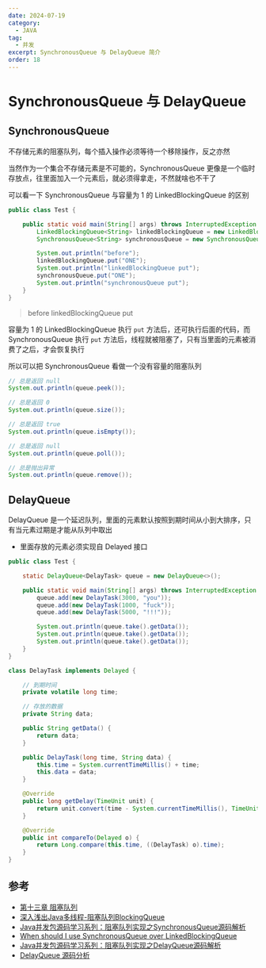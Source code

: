 ```yaml
---
date: 2024-07-19
category:
  - JAVA
tag:
  - 并发
excerpt: SynchronousQueue 与 DelayQueue 简介
order: 18
---
```


# SynchronousQueue 与 DelayQueue

## SynchronousQueue

不存储元素的阻塞队列，每个插入操作必须等待一个移除操作，反之亦然

当然作为一个集合不存储元素是不可能的，SynchronousQueue 更像是一个临时存放点，往里面加入一个元素后，就必须得拿走，不然就啥也不干了

可以看一下 SynchronousQueue 与容量为 1 的 LinkedBlockingQueue 的区别

```java
public class Test {

    public static void main(String[] args) throws InterruptedException {
        LinkedBlockingQueue<String> linkedBlockingQueue = new LinkedBlockingQueue<>(1);
        SynchronousQueue<String> synchronousQueue = new SynchronousQueue<>();

        System.out.println("before");
        linkedBlockingQueue.put("ONE");
        System.out.println("linkedBlockingQueue put");
        synchronousQueue.put("ONE");
        System.out.println("synchronousQueue put");
    }
}
```

> before
> linkedBlockingQueue put

容量为 1 的 LinkedBlockingQueue 执行 `put` 方法后，还可执行后面的代码，而 SynchronousQueue 执行 `put` 方法后，线程就被阻塞了，只有当里面的元素被消费了之后，才会恢复执行

所以可以把 SynchronousQueue 看做一个没有容量的阻塞队列

```java
// 总是返回 null
System.out.println(queue.peek());

// 总是返回 0
System.out.println(queue.size());

// 总是返回 true
System.out.println(queue.isEmpty());

// 总是返回 null
System.out.println(queue.poll());

// 总是抛出异常
System.out.println(queue.remove());
```

## DelayQueue

DelayQueue 是一个延迟队列，里面的元素默认按照到期时间从小到大排序，只有当元素过期是才能从队列中取出

- 里面存放的元素必须实现自 Delayed 接口

```java
public class Test {

    static DelayQueue<DelayTask> queue = new DelayQueue<>();

    public static void main(String[] args) throws InterruptedException {
        queue.add(new DelayTask(3000, "you"));
        queue.add(new DelayTask(1000, "fuck"));
        queue.add(new DelayTask(5000, "!!!"));

        System.out.println(queue.take().getData());
        System.out.println(queue.take().getData());
        System.out.println(queue.take().getData());
    }
}

class DelayTask implements Delayed {

    // 到期时间
    private volatile long time;

    // 存放的数据
    private String data;

    public String getData() {
        return data;
    }

    public DelayTask(long time, String data) {
        this.time = System.currentTimeMillis() + time;
        this.data = data;
    }

    @Override
    public long getDelay(TimeUnit unit) {
        return unit.convert(time - System.currentTimeMillis(), TimeUnit.MILLISECONDS);
    }

    @Override
    public int compareTo(Delayed o) {
        return Long.compare(this.time, ((DelayTask) o).time);
    }
}
```

## 参考

- [第十三章 阻塞队列](http://concurrent.redspider.group/article/03/13.html)
- [深入浅出Java多线程-阻塞队列BlockingQueue](https://crazyfzw.github.io/2020/11/20/concurrent-blocking-queue/)
- [Java并发包源码学习系列：阻塞队列实现之SynchronousQueue源码解析](https://www.cnblogs.com/summerday152/p/14358663.html)
- [When should I use SynchronousQueue over LinkedBlockingQueue](https://stackoverflow.com/questions/8591610/when-should-i-use-synchronousqueue-over-linkedblockingqueue)
- [Java并发包源码学习系列：阻塞队列实现之DelayQueue源码解析](https://www.cnblogs.com/summerday152/p/14349570.html)
- [DelayQueue 源码分析](https://javaguide.cn/java/collection/delayqueue-source-code.html)
